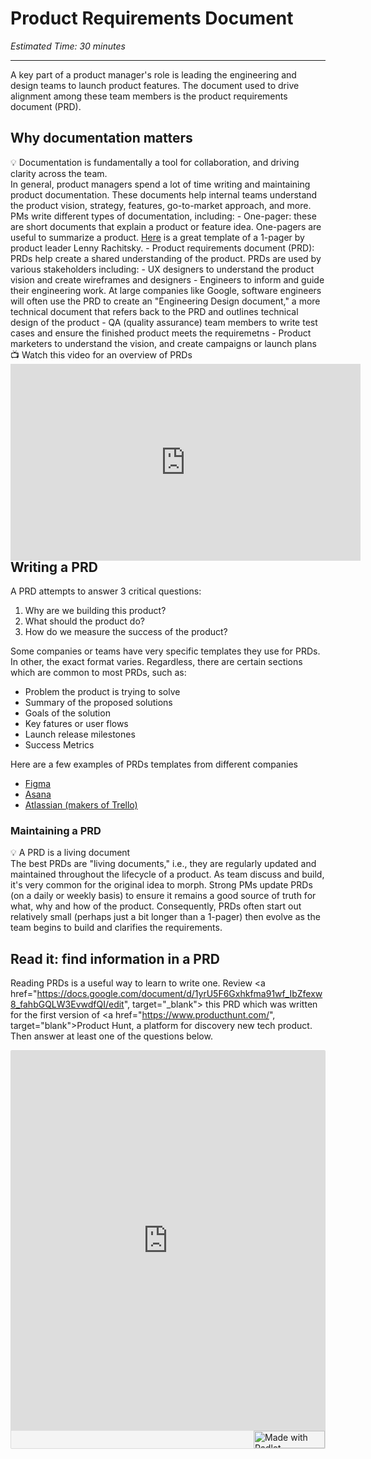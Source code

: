 # Product Requirements Document

*Estimated Time: 30 minutes*

---

A key part of a product manager's role is leading the engineering and design teams to launch product features. The document used to drive alignment among these team members is the product requirements document (PRD). 

## Why documentation matters
<aside>
  💡 Documentation is fundamentally a tool for collaboration, and driving clarity across the team. 
  </aside>
In general, product managers spend a lot of time writing and maintaining product documentation. These documents help internal teams understand the product vision, strategy, features, go-to-market approach, and more. PMs write different types of documentation, including:
- One-pager: these are short documents that explain a product or feature idea. One-pagers are useful to summarize a product. <a href="https://docs.google.com/document/d/1541V32QgSwyCFWxtiMIThn-6n-2s7fVWztEWVa970uo/edit" target="_blank">Here</a> is a great template of a 1-pager by product leader Lenny Rachitsky. 
- Product requirements document (PRD): PRDs help create a shared understanding of the product. PRDs are used by various stakeholders including: 
  - UX designers to understand the product vision and create wireframes and designers
  - Engineers to inform and guide their engineering work. At large companies like Google, software engineers will often use the PRD to create an "Engineering Design document," a more technical document that refers back to the PRD and outlines technical design of the product
  - QA (quality assurance) team members to write test cases and ensure the finished product meets the requiremetns
  - Product marketers to understand the vision, and create campaigns or launch plans


<aside> 
  📺 Watch this video for an overview of PRDs
</aside>
<div style="position: relative; padding-bottom: 56.25%; height: 0;">
  <iframe width="560" height="315" src="https://www.youtube.com/embed/W7ShrFjd5B4" title="YouTube video player" frameborder="0" allow="accelerometer; autoplay; clipboard-write; encrypted-media; gyroscope; picture-in-picture; web-share" allowfullscreen></iframe>
</div>


## Writing a PRD
A PRD attempts to answer 3 critical questions:
1. Why are we building this product?
2. What should the product do?
3. How do we measure the success of the product? 

Some companies or teams have very specific templates they use for PRDs. In other, the exact format varies. Regardless, there are certain sections which are common to most PRDs, such as:
- Problem the product is trying to solve
- Summary of the proposed solutions
- Goals of the solution
- Key fatures or user flows
- Launch release milestones
- Success Metrics

Here are a few examples of PRDs templates from different companies
- <a href="https://coda.io/@yuhki/figmas-approach-to-product-requirement-docs/prd-name-of-project-1" target="_blank">Figma</a>
- <a href="https://docs.google.com/document/d/1W46cmPfPwXIIH2mNNbbQ5EdjnhQFqGxGhT5iAijmJjc/edit#heading=h.cqt1a4hrfy8u" target="_blank"> Asana</a>
- <a href="https://coda.io/@yuhki/figmas-approach-to-product-requirement-docs/prd-name-of-project-1" target="_blank">Atlassian (makers of Trello)</a>
  


### Maintaining a PRD
<aside> 💡 A PRD is a living document
  </aside>
The best PRDs are "living documents," i.e., they are regularly updated and maintained throughout the lifecycle of a product. As team discuss and build, it's very common for the original idea to morph. Strong PMs update PRDs (on a daily or weekly basis) to ensure it remains a good source of truth for what, why and how of the product. Consequently, PRDs often start out relatively small (perhaps just a bit longer than a 1-pager) then evolve as the team begins to build and clarifies the requirements. 

## Read it: find information in a PRD
 <aside>
 </aside>
 
 Reading PRDs is a useful way to learn to write one. Review <a href="https://docs.google.com/document/d/1yrU5F6Gxhkfma91wf_IbZfexw8_fahbGQLW3EvwdfQI/edit", target="_blank"> this PRD</a> which was written for the first version of <a href="https://www.producthunt.com/", target="blank">Product Hunt</a>, a platform for discovery new tech product. Then  answer at least one of the questions below. 
 
 <div class="padlet-embed" style="border:1px solid rgba(0,0,0,0.1);border-radius:2px;box-sizing:border-box;overflow:hidden;position:relative;width:100%;background:#F4F4F4"><p style="padding:0;margin:0"><iframe src="https://padlet.com/embed/hipmsww6er6ko497" frameborder="0" allow="camera;microphone;geolocation" style="width:100%;height:608px;display:block;padding:0;margin:0"></iframe></p><div style="display:flex;align-items:center;justify-content:end;margin:0;height:28px"><a href="https://padlet.com?ref=embed" style="display:block;flex-grow:0;margin:0;border:none;padding:0;text-decoration:none" target="_blank"><div style="display:flex;align-items:center;"><img src="https://padlet.net/embeds/made_with_padlet_2022.png" width="114" height="28" style="padding:0;margin:0;background:0 0;border:none;box-shadow:none" alt="Made with Padlet"></div></a></div></div>


